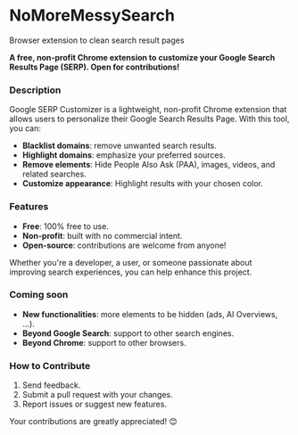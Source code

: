 # NoMoreMessySearch
Browser extension to clean search result pages

**A free, non-profit Chrome extension to customize your Google Search Results Page (SERP). Open for contributions!**

### **Description**  
Google SERP Customizer is a lightweight, non-profit Chrome extension that allows users to personalize their Google Search Results Page. With this tool, you can:  
- **Blacklist domains**: remove unwanted search results.  
- **Highlight domains**: emphasize your preferred sources.  
- **Remove elements**: Hide People Also Ask (PAA), images, videos, and related searches.  
- **Customize appearance**: Highlight results with your chosen color.  

### **Features**  
- **Free**: 100% free to use.  
- **Non-profit**: built with no commercial intent.  
- **Open-source**: contributions are welcome from anyone!  

Whether you're a developer, a user, or someone passionate about improving search experiences, you can help enhance this project.

### **Coming soon**
- **New functionalities**: more elements to be hidden (ads, AI Overviews, ...).  
- **Beyond Google Search**: support to other search engines.
- **Beyond Chrome**: support to other browsers.

### **How to Contribute**  
1. Send feedback.  
2. Submit a pull request with your changes.  
3. Report issues or suggest new features.  

Your contributions are greatly appreciated! 😊  
